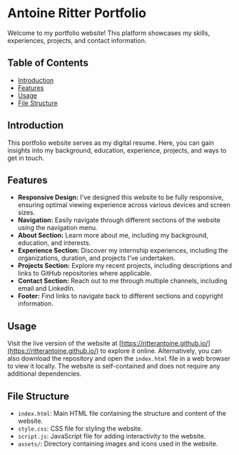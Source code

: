 # Antoine Ritter Portfolio

Welcome to my portfolio website! This platform showcases my skills, experiences, projects, and contact information.

## Table of Contents

- [Introduction](#introduction)
- [Features](#features)
- [Usage](#usage)
- [File Structure](#file-structure)

## Introduction

This portfolio website serves as my digital resume. Here, you can gain insights into my background, education, experience, projects, and ways to get in touch.

## Features

- **Responsive Design:** I've designed this website to be fully responsive, ensuring optimal viewing experience across various devices and screen sizes.
- **Navigation:** Easily navigate through different sections of the website using the navigation menu.
- **About Section:** Learn more about me, including my background, education, and interests.
- **Experience Section:** Discover my internship experiences, including the organizations, duration, and projects I've undertaken.
- **Projects Section:** Explore my recent projects, including descriptions and links to GitHub repositories where applicable.
- **Contact Section:** Reach out to me through multiple channels, including email and LinkedIn.
- **Footer:** Find links to navigate back to different sections and copyright information.

## Usage

Visit the live version of the website at [https://ritterantoine.github.io/](https://ritterantoine.github.io/) to explore it online. Alternatively, you can also download the repository and open the `index.html` file in a web browser to view it locally. The website is self-contained and does not require any additional dependencies.

## File Structure

- `index.html`: Main HTML file containing the structure and content of the website.
- `style.css`: CSS file for styling the website.
- `script.js`: JavaScript file for adding interactivity to the website.
- `assets/`: Directory containing images and icons used in the website.